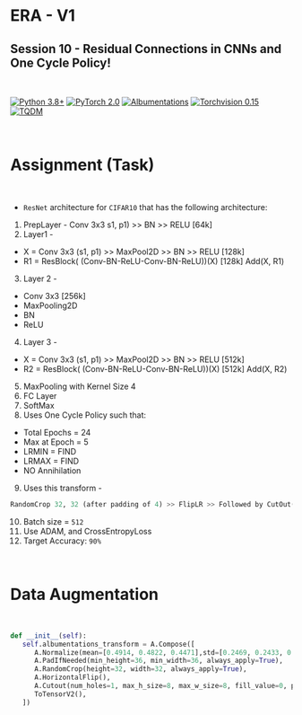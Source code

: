 # ERA - V1
## Session 10 - Residual Connections in CNNs and One Cycle Policy!

<br>

[![Python 3.8+](https://img.shields.io/badge/python-3.8+-blue.svg)](https://www.python.org/downloads/release/python-380/)
[![PyTorch 2.0](https://img.shields.io/badge/torch-v2.0-brightgreen)](https://pytorch.org/docs/stable/index.html)
[![Albumentations](https://img.shields.io/badge/Albumentations-v1.3.1-yellow)](https://albumentations.ai/docs/)
[![Torchvision 0.15](https://img.shields.io/badge/torchvision-v0.15-green)](https://pytorch.org/vision/stable/index.html)
[![TQDM](https://img.shields.io/badge/tqdm-v4.65.0-yellowgreen)](https://tqdm.github.io/)

<br>

# Assignment (Task)

<br>

* `ResNet` architecture for `CIFAR10` that has the following architecture:
1. PrepLayer - Conv 3x3 s1, p1) >> BN >> RELU [64k]
2. Layer1 -
* X = Conv 3x3 (s1, p1) >> MaxPool2D >> BN >> RELU [128k]
* R1 = ResBlock( (Conv-BN-ReLU-Conv-BN-ReLU))(X) [128k] 
Add(X, R1)
3. Layer 2 -
* Conv 3x3 [256k]
* MaxPooling2D
* BN
* ReLU
4. Layer 3 -
* X = Conv 3x3 (s1, p1) >> MaxPool2D >> BN >> RELU [512k]
* R2 = ResBlock( (Conv-BN-ReLU-Conv-BN-ReLU))(X) [512k]
Add(X, R2)
5. MaxPooling with Kernel Size 4
6. FC Layer 
7. SoftMax
8. Uses One Cycle Policy such that:
* Total Epochs = 24
* Max at Epoch = 5
* LRMIN = FIND
* LRMAX = FIND
* NO Annihilation
9. Uses this transform -
```python
RandomCrop 32, 32 (after padding of 4) >> FlipLR >> Followed by CutOut(8, 8)
```
10. Batch size = `512`
11. Use ADAM, and CrossEntropyLoss
12. Target Accuracy: `90%`

<br>

# Data Augmentation

<br>

```python
def __init__(self):
   self.albumentations_transform = A.Compose([
      A.Normalize(mean=[0.4914, 0.4822, 0.4471],std=[0.2469, 0.2433, 0.2615], always_apply=True),
      A.PadIfNeeded(min_height=36, min_width=36, always_apply=True),
      A.RandomCrop(height=32, width=32, always_apply=True),
      A.HorizontalFlip(),
      A.Cutout(num_holes=1, max_h_size=8, max_w_size=8, fill_value=0, p=1.0),
      ToTensorV2(),
   ])
```

<br>